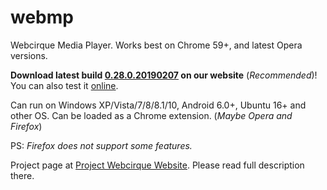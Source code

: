 # webmp
Webcirque Media Player. Works best on Chrome 59+, and latest Opera versions.

<b>Download latest build [0.28.0.20190207](https://www.pwcq.ml/projects/webmp/builds/0.28.0.20190207.zip) on our website</b> (_Recommended_)! You can also test it [online](https://webcirque.github.io/webmp).

Can run on Windows XP/Vista/7/8/8.1/10, Android 6.0+, Ubuntu 16+ and other OS. Can be loaded as a Chrome extension. (_Maybe Opera and Firefox_)

PS: _Firefox does not support some features._

Project page at [Project Webcirque Website](https://www.pwcq.ml/project/webmp). Please read full description there.
